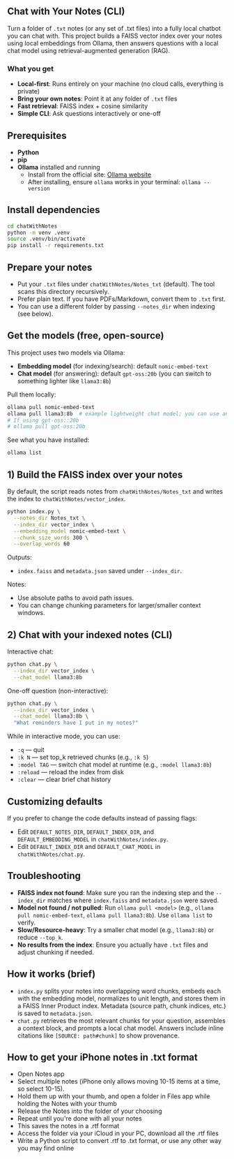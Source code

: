 ## Chat with Your Notes (CLI)

Turn a folder of `.txt` notes (or any set of .txt files) into a fully local chatbot you can chat with. This project builds a FAISS vector index over your notes using local embeddings from Ollama, then answers questions with a local chat model using retrieval-augmented generation (RAG).

### What you get
- **Local-first**: Runs entirely on your machine (no cloud calls, everything is private)
- **Bring your own notes**: Point it at any folder of `.txt` files
- **Fast retrieval**: FAISS index + cosine similarity
- **Simple CLI**: Ask questions interactively or one-off

## Prerequisites
- **Python**
- **pip**
- **Ollama** installed and running
  - Install from the official site: [Ollama website](https://ollama.com)
  - After installing, ensure `ollama` works in your terminal: `ollama --version`

## Install dependencies
```bash
cd chatWithNotes
python -m venv .venv
source .venv/bin/activate
pip install -r requirements.txt
```

## Prepare your notes
- Put your `.txt` files under `chatWithNotes/Notes_txt` (default). The tool scans this directory recursively.
- Prefer plain text. If you have PDFs/Markdown, convert them to `.txt` first.
- You can use a different folder by passing `--notes_dir` when indexing (see below).

## Get the models (free, open-source)
This project uses two models via Ollama:
- **Embedding model** (for indexing/search): default `nomic-embed-text`
- **Chat model** (for answering): default `gpt-oss:20b` (you can switch to something lighter like `llama3:8b`)

Pull them locally:
```bash
ollama pull nomic-embed-text
ollama pull llama3:8b  # example lightweight chat model; you can use another installed model, I used gpt-oss::20b
# If using gpt-oss::20b
# ollama pull gpt-oss:20b
```

See what you have installed:
```bash
ollama list
```

## 1) Build the FAISS index over your notes
By default, the script reads notes from `chatWithNotes/Notes_txt` and writes the index to `chatWithNotes/vector_index`.

```bash
python index.py \
  --notes_dir Notes_txt \
  --index_dir vector_index \
  --embedding_model nomic-embed-text \
  --chunk_size_words 300 \
  --overlap_words 60
```

Outputs:
- `index.faiss` and `metadata.json` saved under `--index_dir`.

Notes:
- Use absolute paths to avoid path issues.
- You can change chunking parameters for larger/smaller context windows.

## 2) Chat with your indexed notes (CLI)
Interactive chat:
```bash
python chat.py \
  --index_dir vector_index \
  --chat_model llama3:8b
```

One-off question (non-interactive):
```bash
python chat.py \
  --index_dir vector_index \
  --chat_model llama3:8b \
  "What reminders have I put in my notes?"
```

While in interactive mode, you can use:
- `:q` — quit
- `:k N` — set top_k retrieved chunks (e.g., `:k 5`)
- `:model TAG` — switch chat model at runtime (e.g., `:model llama3:8b`)
- `:reload` — reload the index from disk
- `:clear` — clear brief chat history

## Customizing defaults
If you prefer to change the code defaults instead of passing flags:
- Edit `DEFAULT_NOTES_DIR`, `DEFAULT_INDEX_DIR`, and `DEFAULT_EMBEDDING_MODEL` in `chatWithNotes/index.py`.
- Edit `DEFAULT_INDEX_DIR` and `DEFAULT_CHAT_MODEL` in `chatWithNotes/chat.py`.

## Troubleshooting
- **FAISS index not found**: Make sure you ran the indexing step and the `--index_dir` matches where `index.faiss` and `metadata.json` were saved.
- **Model not found / not pulled**: Run `ollama pull <model>` (e.g., `ollama pull nomic-embed-text`, `ollama pull llama3:8b`). Use `ollama list` to verify.
- **Slow/Resource-heavy**: Try a smaller chat model (e.g., `llama3:8b`) or reduce `--top_k`.
- **No results from the index**: Ensure you actually have `.txt` files and adjust chunking if needed.

## How it works (brief)
- `index.py` splits your notes into overlapping word chunks, embeds each with the embedding model, normalizes to unit length, and stores them in a FAISS Inner Product index. Metadata (source path, chunk indices, etc.) is saved to `metadata.json`.
- `chat.py` retrieves the most relevant chunks for your question, assembles a context block, and prompts a local chat model. Answers include inline citations like `[SOURCE: path#chunk]` to show provenance.

## How to get your iPhone notes in .txt format
- Open Notes app
- Select multiple notes (iPhone only allows moving 10-15 items at a time, so select 10-15).
- Hold them up with your thumb, and open a folder in Files app while holding the Notes with your thumb
- Release the Notes into the folder of your choosing
- Repeat until you're done with all your notes
- This saves the notes in a .rtf format
- Access the folder via your iCloud in your PC, download all the .rtf files
- Write a Python script to convert .rtf to .txt format, or use any other way you may find online



